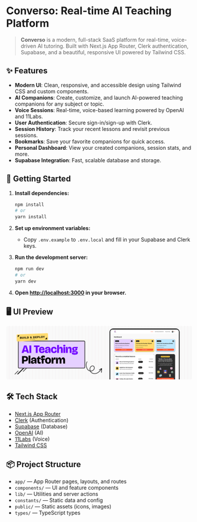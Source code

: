 # Converso: Real-time AI Teaching Platform

> **Converso** is a modern, full-stack SaaS platform for real-time, voice-driven AI tutoring. Built with Next.js App Router, Clerk authentication, Supabase, and a beautiful, responsive UI powered by Tailwind CSS.

## ✨ Features

- **Modern UI**: Clean, responsive, and accessible design using Tailwind CSS and custom components.
- **AI Companions**: Create, customize, and launch AI-powered teaching companions for any subject or topic.
- **Voice Sessions**: Real-time, voice-based learning powered by OpenAI and 11Labs.
- **User Authentication**: Secure sign-in/sign-up with Clerk.
- **Session History**: Track your recent lessons and revisit previous sessions.
- **Bookmarks**: Save your favorite companions for quick access.
- **Personal Dashboard**: View your created companions, session stats, and more.
- **Supabase Integration**: Fast, scalable database and storage.

## 🚀 Getting Started

1. **Install dependencies:**

   ```bash
   npm install
   # or
   yarn install
   ```

2. **Set up environment variables:**

   - Copy `.env.example` to `.env.local` and fill in your Supabase and Clerk keys.

3. **Run the development server:**

   ```bash
   npm run dev
   # or
   yarn dev
   ```

4. **Open [http://localhost:3000](http://localhost:3000) in your browser.**

## 🖥️ UI Preview

![Converso UI Preview](public/readme/hero.png)

## 🛠️ Tech Stack

- [Next.js App Router](https://nextjs.org/docs/app)
- [Clerk](https://clerk.com/) (Authentication)
- [Supabase](https://supabase.com/) (Database)
- [OpenAI](https://openai.com/) (AI)
- [11Labs](https://elevenlabs.io/) (Voice)
- [Tailwind CSS](https://tailwindcss.com/)

## 📦 Project Structure

- `app/` — App Router pages, layouts, and routes
- `components/` — UI and feature components
- `lib/` — Utilities and server actions
- `constants/` — Static data and config
- `public/` — Static assets (icons, images)
- `types/` — TypeScript types
